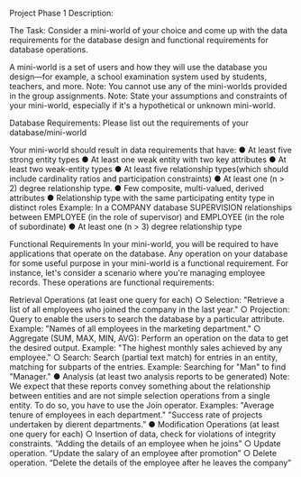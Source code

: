 Project Phase 1 Description:

The Task:
Consider a mini-world of your choice and come up with the data requirements for the database design and functional requirements for database operations.

A mini-world is a set of users and how they will use the database you design—for example, a school examination system used by students, teachers, and more.
Note: You cannot use any of the mini-worlds provided in the group assignments.
Note: State your assumptions and constraints of your mini-world, especially if it's a hypothetical or unknown mini-world.

Database Requirements:
Please list out the requirements of your database/mini-world

Your mini-world should result in data requirements that have:
● At least five strong entity types
● At least one weak entity with two key attributes
● At least two weak-entity types
● At least five relationship types(which should include cardinality ratios and participation constraints)
● At least one (n > 2) degree relationship type.
● Few composite, multi-valued, derived attributes
● Relationship type with the same participating entity type in distinct roles
  Example: In a COMPANY database SUPERVISION relationships between EMPLOYEE (in the role of supervisor) and EMPLOYEE (in the role of subordinate)
● At least one (n > 3) degree relationship type

Functional Requirements
In your mini-world, you will be required to have applications that operate on the database. Any operation on your database for some useful purpose in your mini-world is a functional
requirement.
For instance, let's consider a scenario where you're managing employee records.
These operations are functional requirements:

Retrieval Operations (at least one query for each)
○ Selection: "Retrieve a list of all employees who joined the company in the last year."
○ Projection: Query to enable the users to search the database by a particular attribute. Example: "Names of all employees in the marketing department."
○ Aggregate (SUM, MAX, MIN, AVG): Perform an operation on the data to get the desired output. Example: "The highest monthly sales achieved by any employee."
○ Search: Search (partial text match) for entries in an entity, matching for subparts of the entries. Example: Searching for "Man" to find "Manager."
● Analysis (at least two analysis reports to be generated)
Note: We expect that these reports convey something about the relationship between
entities and are not simple selection operations from a single entity. To do so, you have to
use the Join operator.
Examples:
"Average tenure of employees in each department."
"Success rate of projects undertaken by dierent departments.”
● Modification Operations (at least one query for each)
○ Insertion of data, check for violations of integrity constraints. “Adding the details
of an employee when he joins”
○ Update operation. “Update the salary of an employee after promotion”
○ Delete operation. “Delete the details of the employee after he leaves the company”



